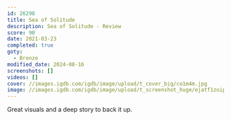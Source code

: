 ```yaml
---
id: 26298
title: Sea of Solitude
description: Sea of Solitude - Review
score: 90
date: 2021-03-23
completed: true
goty:
  - Bronze
modified_date: 2024-08-16
screenshots: []
videos: []
cover: //images.igdb.com/igdb/image/upload/t_cover_big/co1m4m.jpg
image: //images.igdb.com/igdb/image/upload/t_screenshot_huge/ejatf1zoipgi5twompah.jpg
---
```

Great visuals and a deep story to back it up.